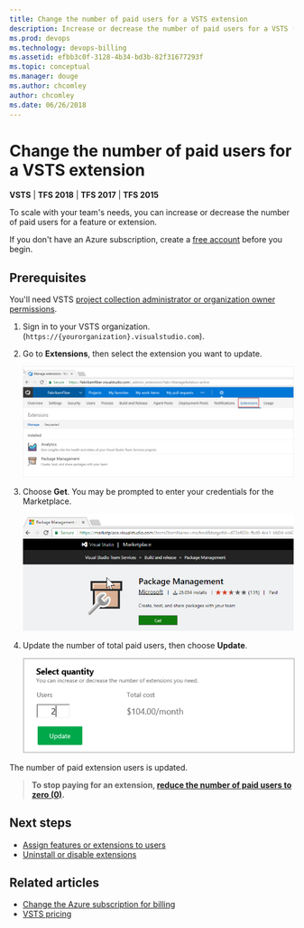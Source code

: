 ```yaml
---
title: Change the number of paid users for a VSTS extension
description: Increase or decrease the number of paid users for a VSTS (Visual Studio Team Services) feature or extension as your team grows or gets smaller
ms.prod: devops
ms.technology: devops-billing
ms.assetid: efbb3c0f-3128-4b34-bd3b-82f31677293f
ms.topic: conceptual 
ms.manager: douge
ms.author: chcomley
author: chcomley
ms.date: 06/26/2018
---
```

[//]: # (monikerRange: '>= tfs-2015')

# Change the number of paid users for a VSTS extension

**VSTS** | **TFS 2018** | **TFS 2017** | **TFS 2015**

To scale with your team's needs, you can increase or decrease the number of paid users for a feature or extension.

If you don't have an Azure subscription, create a [free account](https://azure.microsoft.com/en-us/free/?WT.mc_id=A261C142F) before you begin.

## Prerequisites

You'll need VSTS
[project collection administrator or organization owner permissions](../organizations/accounts/faq-add-delete-users.md#find-owner).

1. Sign in to your VSTS organization. (```https://{yourorganization}.visualstudio.com```).

2. Go to **Extensions**, then select the extension you want to update.

   ![Choose the extensions tab](_img/_shared/choose-extensions-tab.png)

3. Choose **Get**. You may be prompted to enter your credentials for the Marketplace.

   ![Choose get in Marketplace for extension](_img/_shared/marketplace-extension.png)

4. Update the number of total paid users, then choose **Update**.

    <img alt="Update total paid users" src="_img/assign-extensions/update-paid-users.png" style="border: 1px solid #CCCCCC" />

The number of paid extension users is updated.

> **To stop paying for an extension, [reduce the number of paid users to zero (0)](https://docs.microsoft.com/en-us/vsts/marketplace/how-to/change-paid-extension-users?view=vsts).**

## Next steps

- [Assign features or extensions to users](../marketplace/assign-paid-extensions.md)
- [Uninstall or disable extensions](https://docs.microsoft.com/en-us/vsts/marketplace/uninstall-disable-extensions?toc=%2Fvsts%2Fbilling%2Ftoc.json&bc=%2Fvsts%2Fbilling%2Fbreadcrumb%2Ftoc.json&view=vsts)

## Related articles

- [Change the Azure subscription for billing](change-azure-subscription.md)
- [VSTS pricing](https://azure.microsoft.com/pricing/details/visual-studio-team-services/)
